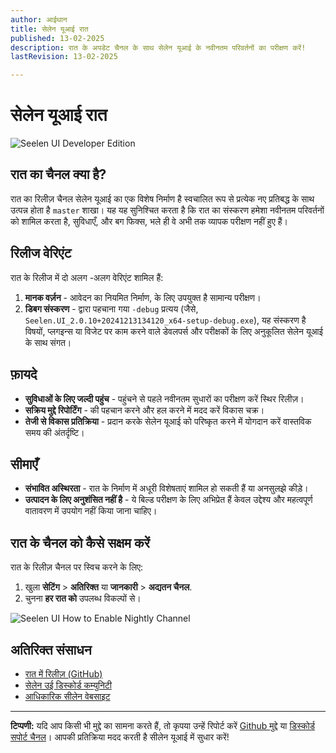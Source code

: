 ```yaml
---
author: आईथान
title: सेलेन यूआई रात
published: 13-02-2025
description: रात के अपडेट चैनल के साथ सेलेन यूआई के नवीनतम परिवर्तनों का परीक्षण करें!
lastRevision: 13-02-2025

---
```


# सेलेन यूआई रात

![Seelen UI Developer Edition](https://github.com/user-attachments/assets/76634b49-7b09-4ef2-9643-e93542309f5d)

## रात का चैनल क्या है?

रात का रिलीज़ चैनल सेलेन यूआई का एक विशेष निर्माण है
 स्वचालित रूप से प्रत्येक नए प्रतिबद्ध के साथ उत्पन्न होता है `master` शाखा। यह
 यह सुनिश्चित करता है कि रात का संस्करण हमेशा नवीनतम परिवर्तनों को शामिल करता है,
 सुविधाएँ, और बग फिक्स, भले ही वे अभी तक व्यापक परीक्षण नहीं हुए हैं।

## रिलीज वेरिएंट

रात के रिलीज में दो अलग -अलग वेरिएंट शामिल हैं:

1. **मानक वर्ज़न** - आवेदन का नियमित निर्माण, के लिए उपयुक्त है
    सामान्य परीक्षण।
2. **डिबग संस्करण** - द्वारा पहचाना गया `-debug` प्रत्यय (जैसे,
   `Seelen.UI_2.0.10+20241213134120_x64-setup-debug.exe`), यह संस्करण है
    विषयों, प्लगइन्स या विजेट पर काम करने वाले डेवलपर्स और परीक्षकों के लिए अनुकूलित
    सेलेन यूआई के साथ संगत।

## फ़ायदे

* **सुविधाओं के लिए जल्दी पहुंच** - पहुंचने से पहले नवीनतम सुधारों का परीक्षण करें
   स्थिर रिलीज़।
* **सक्रिय मुद्दे रिपोर्टिंग** - की पहचान करने और हल करने में मदद करें
   विकास चक्र।
* **तेजी से विकास प्रतिक्रिया** - प्रदान करके सेलेन यूआई को परिष्कृत करने में योगदान करें
   वास्तविक समय की अंतर्दृष्टि।

## सीमाएँ

* **संभावित अस्थिरता** - रात के निर्माण में अधूरी विशेषताएं शामिल हो सकती हैं या
   अनसुलझे कीड़े।
* **उत्पादन के लिए अनुशंसित नहीं है** - ये बिल्ड परीक्षण के लिए अभिप्रेत हैं
   केवल उद्देश्य और महत्वपूर्ण वातावरण में उपयोग नहीं किया जाना चाहिए।

## रात के चैनल को कैसे सक्षम करें

रात के रिलीज़ चैनल पर स्विच करने के लिए:

1. खुला **सेटिंग** > **अतिरिक्त** या **जानकारी** > **अद्यतन चैनल**.
2. चुनना **हर रात को** उपलब्ध विकल्पों से।

![Seelen UI How to Enable Nightly Channel](https://github.com/user-attachments/assets/ae88aeac-98cc-4424-a9e7-fb59740b694e)

## अतिरिक्त संसाधन

* [रात में रिलीज़ (GitHub)](https://github.com/eythaann/Seelen-UI/releases/tag/nightly)
* [सेलेन उई डिस्कोर्ड कम्युनिटी](https://discord.gg/ABfASx5ZAJ)
* [आधिकारिक सीलेन वेबसाइट](https://seelen.io)

***

**टिप्पणी:** यदि आप किसी भी मुद्दे का सामना करते हैं, तो कृपया उन्हें रिपोर्ट करें
[Github मुद्दे](https://github.com/eythaann/Seelen-UI/issues) या
[डिस्कोर्ड सपोर्ट चैनल](https://discord.gg/ABfASx5ZAJ)। आपकी प्रतिक्रिया मदद करती है
 सीलेन यूआई में सुधार करें!
